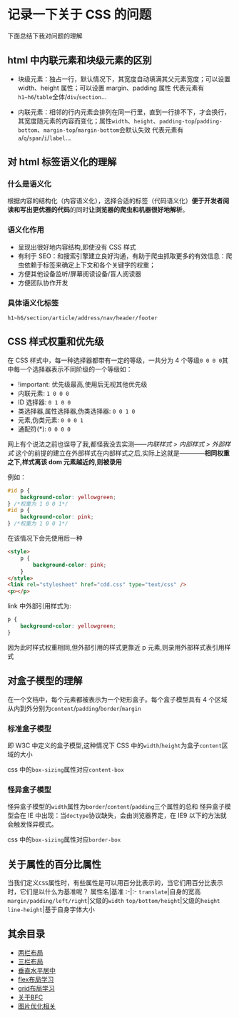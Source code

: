 # 记录一下关于 CSS 的问题

下面总结下我对问题的理解

## html 中内联元素和块级元素的区别

-   块级元素：独占一行，默认情况下，其宽度自动填满其父元素宽度；可以设置 width、height 属性；可以设置 margin、padding 属性
    代表元素有`h1~h6`/`table`全体/`div`/`section`...

-   内联元素：相邻的行内元素会排列在同一行里，直到一行排不下，才会换行，其宽度随元素的内容而变化；属性`width`、`height`、`padding-top`/`padding-bottom`、`margin-top`/`margin-bottom`会默认失效
    代表元素有`a`/`q`/`span`/`i`/`label`...

## 对 html 标签语义化的理解

### 什么是语义化

根据内容的结构化（内容语义化），选择合适的标签（代码语义化）**便于开发者阅读和写出更优雅的代码**的同时**让浏览器的爬虫和机器很好地解析**。

### 语义化作用

-   呈现出很好地内容结构,即使没有 CSS 样式
-   有利于 SEO：和搜索引擎建立良好沟通，有助于爬虫抓取更多的有效信息：爬虫依赖于标签来确定上下文和各个关键字的权重；
-   方便其他设备监听/屏幕阅读设备/盲人阅读器
-   方便团队协作开发

### 具体语义化标签

`h1~h6/section/article/address/nav/header/footer`

## CSS 样式权重和优先级

在 CSS 样式中，每一种选择器都带有一定的等级，一共分为 4 个等级`0 0 0 0`其中每一个选择器表示不同阶级的一个等级如：

-   !important: 优先级最高,使用后无视其他优先级
-   内联元素: `1 0 0 0`
-   ID 选择器: `0 1 0 0`
-   类选择器,属性选择器,伪类选择器: `0 0 1 0`
-   元素,伪类元素: `0 0 0 1`
-   通配符(\*): `0 0 0 0`

网上有个说法之前也误导了我,都怪我没去实测——_内联样式 > 内部样式 > 外部样式_ 这个的前提的建立在外部样式在内部样式之后,实际上这就是————**相同权重之下,样式离该 dom 元素越近的,则被录用**

例如：

```css
#id p {
    background-color: yellowgreen;
} /*权重为 1 0 0 1*/
#id p {
    background-color: pink;
} /*权重为 1 0 0 1*/
```

在该情况下会先使用后一种

```html
<style>
    p {
        background-color: pink;
    }
</style>
<link rel="stylesheet" href="cdd.css" type="text/css" />
<p></p>
```

link 中外部引用样式为:

```css
p {
    background-color: yellowgreen;
}
```

因为此时样式权重相同,但外部引用的样式更靠近 p 元素,则录用外部样式表引用样式

## 对盒子模型的理解

在一个文档中，每个元素都被表示为一个矩形盒子。每个盒子模型具有 4 个区域从内到外分别为`content`/`padding`/`border`/`margin`

### 标准盒子模型

即 W3C 中定义的盒子模型,这种情况下 CSS 中的`width`/`height`为盒子`content`区域的大小

css 中的`box-sizing`属性对应`content-box`

### 怪异盒子模型

怪异盒子模型的`width`属性为`border`/`content`/`padding`三个属性的总和
怪异盒子模型会在 IE 中出现：当`doctype`协议缺失，会由浏览器界定，在 IE9 以下的方法就会触发怪异模式。

css 中的`box-sizing`属性对应`border-box`

## 关于属性的百分比属性

当我们定义`CSS`属性时，有些属性是可以用百分比表示的，当它们用百分比表示时，它们是以什么为基准呢？
属性名|基准
:-|:-
`translate`|自身的宽高
`margin/padding/left/right`|父级的`width`
`top/bottom/height`|父级的`height`
`line-height`|基于自身字体大小

## 其余目录

-   [两栏布局](./布局/两栏布局)
-   [三栏布局](./布局/三栏布局)
-   [垂直水平居中](./布局/居中)
-   [flex布局学习](./flex)
-   [grid布局学习](./flex)
-   [关于BFC](./BFC)
-   [图片优化相关](./图片优化相关)
